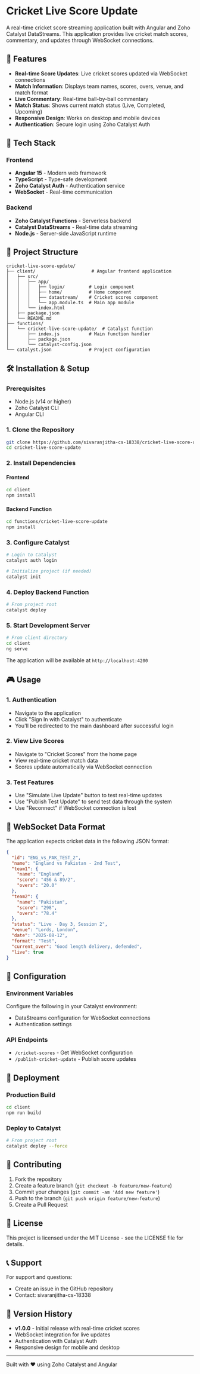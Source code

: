 # Cricket Live Score Update

A real-time cricket score streaming application built with Angular and Zoho Catalyst DataStreams. This application provides live cricket match scores, commentary, and updates through WebSocket connections.

## 🏏 Features

- **Real-time Score Updates**: Live cricket scores updated via WebSocket connections
- **Match Information**: Displays team names, scores, overs, venue, and match format
- **Live Commentary**: Real-time ball-by-ball commentary
- **Match Status**: Shows current match status (Live, Completed, Upcoming)
- **Responsive Design**: Works on desktop and mobile devices
- **Authentication**: Secure login using Zoho Catalyst Auth

## 🚀 Tech Stack

### Frontend
- **Angular 15** - Modern web framework
- **TypeScript** - Type-safe development
- **Zoho Catalyst Auth** - Authentication service
- **WebSocket** - Real-time communication

### Backend
- **Zoho Catalyst Functions** - Serverless backend
- **Catalyst DataStreams** - Real-time data streaming
- **Node.js** - Server-side JavaScript runtime

## 📁 Project Structure

```
cricket-live-score-update/
├── client/                     # Angular frontend application
│   ├── src/
│   │   ├── app/
│   │   │   ├── login/         # Login component
│   │   │   ├── home/          # Home component
│   │   │   ├── datastream/    # Cricket scores component
│   │   │   └── app.module.ts  # Main app module
│   │   └── index.html
│   ├── package.json
│   └── README.md
├── functions/
│   └── cricket-live-score-update/  # Catalyst function
│       ├── index.js           # Main function handler
│       ├── package.json
│       └── catalyst-config.json
└── catalyst.json              # Project configuration
```

## 🛠️ Installation & Setup

### Prerequisites
- Node.js (v14 or higher)
- Zoho Catalyst CLI
- Angular CLI

### 1. Clone the Repository
```bash
git clone https://github.com/sivaranjitha-cs-18338/cricket-live-score-update.git
cd cricket-live-score-update
```

### 2. Install Dependencies

#### Frontend
```bash
cd client
npm install
```

#### Backend Function
```bash
cd functions/cricket-live-score-update
npm install
```

### 3. Configure Catalyst
```bash
# Login to Catalyst
catalyst auth login

# Initialize project (if needed)
catalyst init
```

### 4. Deploy Backend Function
```bash
# From project root
catalyst deploy
```

### 5. Start Development Server
```bash
# From client directory
cd client
ng serve
```

The application will be available at `http://localhost:4200`

## 🎮 Usage

### 1. Authentication
- Navigate to the application
- Click "Sign In with Catalyst" to authenticate
- You'll be redirected to the main dashboard after successful login

### 2. View Live Scores
- Navigate to "Cricket Scores" from the home page
- View real-time cricket match data
- Scores update automatically via WebSocket connection

### 3. Test Features
- Use "Simulate Live Update" button to test real-time updates
- Use "Publish Test Update" to send test data through the system
- Use "Reconnect" if WebSocket connection is lost

## 📡 WebSocket Data Format

The application expects cricket data in the following JSON format:

```json
{
  "id": "ENG_vs_PAK_TEST_2",
  "name": "England vs Pakistan - 2nd Test",
  "team1": {
    "name": "England",
    "score": "456 & 89/2",
    "overs": "20.0"
  },
  "team2": {
    "name": "Pakistan",
    "score": "298",
    "overs": "78.4"
  },
  "status": "Live - Day 3, Session 2",
  "venue": "Lords, London",
  "date": "2025-08-12",
  "format": "Test",
  "current_over": "Good length delivery, defended",
  "live": true
}
```

## 🔧 Configuration

### Environment Variables
Configure the following in your Catalyst environment:
- DataStreams configuration for WebSocket connections
- Authentication settings

### API Endpoints
- `/cricket-scores` - Get WebSocket configuration
- `/publish-cricket-update` - Publish score updates

## 🚀 Deployment

### Production Build
```bash
cd client
npm run build
```

### Deploy to Catalyst
```bash
# From project root
catalyst deploy --force
```

## 🤝 Contributing

1. Fork the repository
2. Create a feature branch (`git checkout -b feature/new-feature`)
3. Commit your changes (`git commit -am 'Add new feature'`)
4. Push to the branch (`git push origin feature/new-feature`)
5. Create a Pull Request

## 📄 License

This project is licensed under the MIT License - see the LICENSE file for details.

## 📞 Support

For support and questions:
- Create an issue in the GitHub repository
- Contact: sivaranjitha-cs-18338

## 🔄 Version History

- **v1.0.0** - Initial release with real-time cricket scores
- WebSocket integration for live updates
- Authentication with Catalyst Auth
- Responsive design for mobile and desktop

---

Built with ❤️ using Zoho Catalyst and Angular
